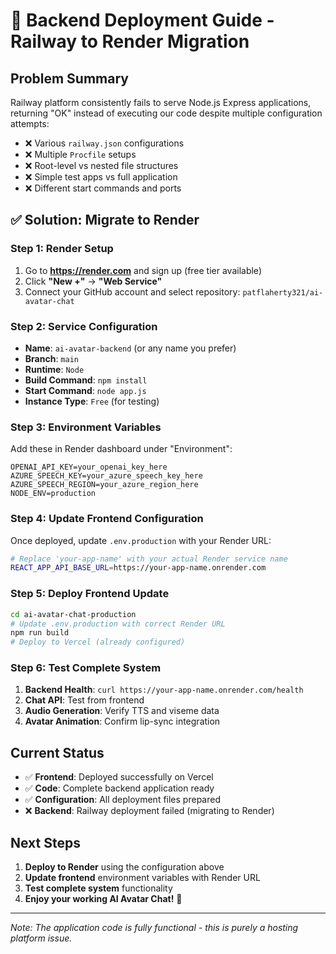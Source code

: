 # 🚀 Backend Deployment Guide - Railway to Render Migration

## Problem Summary
Railway platform consistently fails to serve Node.js Express applications, returning "OK" instead of executing our code despite multiple configuration attempts:
- ❌ Various `railway.json` configurations
- ❌ Multiple `Procfile` setups  
- ❌ Root-level vs nested file structures
- ❌ Simple test apps vs full application
- ❌ Different start commands and ports

## ✅ Solution: Migrate to Render

### Step 1: Render Setup
1. Go to **https://render.com** and sign up (free tier available)
2. Click **"New +"** → **"Web Service"**
3. Connect your GitHub account and select repository: `patflaherty321/ai-avatar-chat`

### Step 2: Service Configuration
- **Name**: `ai-avatar-backend` (or any name you prefer)
- **Branch**: `main`
- **Runtime**: `Node`
- **Build Command**: `npm install`
- **Start Command**: `node app.js`
- **Instance Type**: `Free` (for testing)

### Step 3: Environment Variables
Add these in Render dashboard under "Environment":
```
OPENAI_API_KEY=your_openai_key_here
AZURE_SPEECH_KEY=your_azure_speech_key_here
AZURE_SPEECH_REGION=your_azure_region_here
NODE_ENV=production
```

### Step 4: Update Frontend Configuration
Once deployed, update `.env.production` with your Render URL:
```bash
# Replace 'your-app-name' with your actual Render service name
REACT_APP_API_BASE_URL=https://your-app-name.onrender.com
```

### Step 5: Deploy Frontend Update
```bash
cd ai-avatar-chat-production
# Update .env.production with correct Render URL
npm run build
# Deploy to Vercel (already configured)
```

### Step 6: Test Complete System
1. **Backend Health**: `curl https://your-app-name.onrender.com/health`
2. **Chat API**: Test from frontend
3. **Audio Generation**: Verify TTS and viseme data
4. **Avatar Animation**: Confirm lip-sync integration

## Current Status
- ✅ **Frontend**: Deployed successfully on Vercel
- ✅ **Code**: Complete backend application ready
- ✅ **Configuration**: All deployment files prepared
- ❌ **Backend**: Railway deployment failed (migrating to Render)

## Next Steps
1. **Deploy to Render** using the configuration above
2. **Update frontend** environment variables with Render URL
3. **Test complete system** functionality
4. **Enjoy your working AI Avatar Chat!** 🎉

---
*Note: The application code is fully functional - this is purely a hosting platform issue.*
